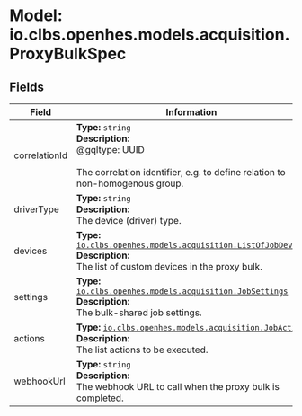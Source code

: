 # Model: io.clbs.openhes.models.acquisition.ProxyBulkSpec

## Fields

| Field | Information |
| --- | --- |
| correlationId | <b>Type:</b> `string`<br><b>Description:</b><br>@gqltype: UUID<br><br>The correlation identifier, e.g. to define relation to non-homogenous group. |
| driverType | <b>Type:</b> `string`<br><b>Description:</b><br>The device (driver) type. |
| devices | <b>Type:</b> [`io.clbs.openhes.models.acquisition.ListOfJobDevice`](model-io-clbs-openhes-models-acquisition-listofjobdevice.md)<br><b>Description:</b><br>The list of custom devices in the proxy bulk. |
| settings | <b>Type:</b> [`io.clbs.openhes.models.acquisition.JobSettings`](model-io-clbs-openhes-models-acquisition-jobsettings.md)<br><b>Description:</b><br>The bulk-shared job settings. |
| actions | <b>Type:</b> [`io.clbs.openhes.models.acquisition.JobAction`](model-io-clbs-openhes-models-acquisition-jobaction.md)<br><b>Description:</b><br>The list actions to be executed. |
| webhookUrl | <b>Type:</b> `string`<br><b>Description:</b><br>The webhook URL to call when the proxy bulk is completed. |

